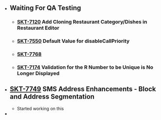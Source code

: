- ## Waiting For QA Testing
	- ### [SKT-7120](https://wondersco.atlassian.net/browse/SKT-7120) Add Cloning Restaurant Category/Dishes in Restaurant Editor
	- ### [SKT-7550](https://wondersco.atlassian.net/browse/SKT-7550) Default Value for disableCallPriority
	- ### [SKT-7768](https://wondersco.atlassian.net/browse/SKT-7768)
	- ### [SKT-7174](https://wondersco.atlassian.net/browse/SKT-7174) Validation for the R Number to be Unique is No Longer Displayed
- ## [SKT-7749](https://wondersco.atlassian.net/browse/SKT-7749) SMS Address Enhancements - Block and Address Segmentation
	- Started working on this
-